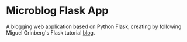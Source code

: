 # Microblog Flask App

A blogging web application based on Python Flask, creating by following Miguel Grinberg's Flask tutorial <a href= https://blog.miguelgrinberg.com/post/the-flask-mega-tutorial-part-i-hello-world>blog</a>.
